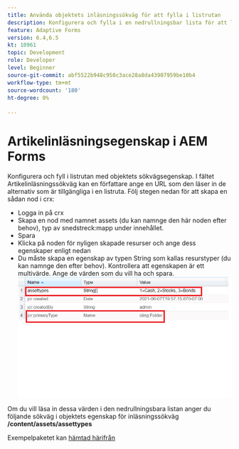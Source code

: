 ```yaml
---
title: Använda objektets inläsningssökväg för att fylla i listrutan
description: Konfigurera och fylla i en nedrullningsbar lista för att läsa värden från en crx-nod
feature: Adaptive Forms
version: 6.4,6.5
kt: 10961
topic: Development
role: Developer
level: Beginner
source-git-commit: abf5522b948c950c3ace28a8da43907959be10b4
workflow-type: tm+mt
source-wordcount: '180'
ht-degree: 0%

---
```


# Artikelinläsningsegenskap i AEM Forms

Konfigurera och fyll i listrutan med objektets sökvägsegenskap.
I fältet Artikelinläsningssökväg kan en författare ange en URL som den läser in de alternativ som är tillgängliga i en listruta.
Följ stegen nedan för att skapa en sådan nod i crx:
* Logga in på crx
* Skapa en nod med namnet assets (du kan namnge den här noden efter behov), typ av snedstreck:mapp under innehållet.
* Spara
* Klicka på noden för nyligen skapade resurser och ange dess egenskaper enligt nedan
* Du måste skapa en egenskap av typen String som kallas resurstyper (du kan namnge den efter behov). Kontrollera att egenskapen är ett multivärde. Ange de värden som du vill ha och spara.
   ![item-load-path](assets/item-load-path-crx.png)

Om du vill läsa in dessa värden i den nedrullningsbara listan anger du följande sökväg i objektets egenskap för inläsningssökväg  **/content/assets/assettypes**

Exempelpaketet kan [hämtad härifrån](assets/item-load-path-package.zip)

